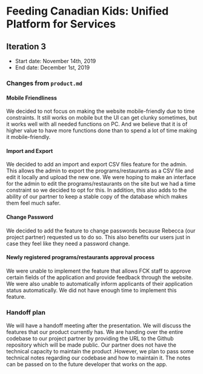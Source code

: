 # Feeding Canadian Kids: Unified Platform for Services

## Iteration 3

 * Start date: November 14th, 2019
 * End date: December 1st, 2019


### Changes from `product.md`
 
#### Mobile Friendliness
We decided to not focus on making the website mobile-friendly due to time constraints. It still works on mobile but the UI can get clunky sometimes, but it works well with all needed functions on PC. And we believe that it is of higher value to have more functions done than to spend a lot of time making it mobile-friendly.

#### Import and Export
We decided to add an import and export CSV files feature for the admin. This allows the admin to export the programs/restaurants as a CSV file and edit it locally and upload the new one. We were hoping to make an interface for the admin to edit the programs/restaurants on the site but we had a time constraint so we decided to opt for this.
In addition, this also adds to the ability of our partner to keep a stable copy of the database which makes them feel much safer.

#### Change Password
We decided to add the feature to change passwords because Rebecca (our project partner) requested us to do so. This also benefits our users just in case they feel like they need a password change.

#### Newly registered programs/restaurants approval process
We were unable to implement the feature that allows FCK staff to approve certain fields of the application and provide feedback through the website. We were also unable to automatically inform applicants of their application status automatically. We did not have enough time to implement this feature.


### Handoff plan

We will have a handoff meeting after the presentation. We will discuss the features that our product currently has. We are handing over the entire codebase to our project partner by providing the URL to the Github repository which will be made public. Our partner does not have the technical capacity to maintain the product .However, we plan to pass some technical notes regarding our codebase and how to maintain it. The notes can be passed on to the future developer that works on the app. 
 


